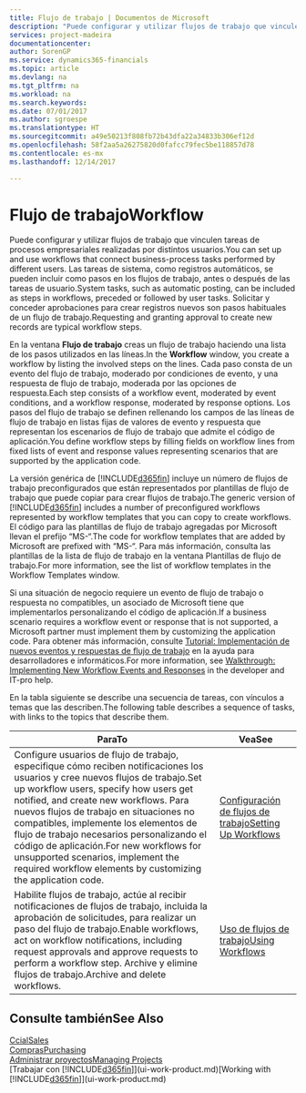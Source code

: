 ```yaml
---
title: Flujo de trabajo | Documentos de Microsoft
description: "Puede configurar y utilizar flujos de trabajo que vinculen tareas de procesos empresariales realizadas por distintos usuarios. Las tareas de sistema, como registros automáticos, se pueden incluir como pasos en los flujos de trabajo, antes o después de las tareas de usuario. Solicitar y conceder aprobaciones para crear registros nuevos son pasos habituales de un flujo de trabajo."
services: project-madeira
documentationcenter: 
author: SorenGP
ms.service: dynamics365-financials
ms.topic: article
ms.devlang: na
ms.tgt_pltfrm: na
ms.workload: na
ms.search.keywords: 
ms.date: 07/01/2017
ms.author: sgroespe
ms.translationtype: HT
ms.sourcegitcommit: a49e50213f808fb72b43dfa22a34833b306ef12d
ms.openlocfilehash: 58f2aa5a26275820d0fafcc79fec5be118857d78
ms.contentlocale: es-mx
ms.lasthandoff: 12/14/2017

---
```

# <a name="workflow"></a><span data-ttu-id="b55e1-105">Flujo de trabajo</span><span class="sxs-lookup"><span data-stu-id="b55e1-105">Workflow</span></span>
<span data-ttu-id="b55e1-106">Puede configurar y utilizar flujos de trabajo que vinculen tareas de procesos empresariales realizadas por distintos usuarios.</span><span class="sxs-lookup"><span data-stu-id="b55e1-106">You can set up and use workflows that connect business-process tasks performed by different users.</span></span> <span data-ttu-id="b55e1-107">Las tareas de sistema, como registros automáticos, se pueden incluir como pasos en los flujos de trabajo, antes o después de las tareas de usuario.</span><span class="sxs-lookup"><span data-stu-id="b55e1-107">System tasks, such as automatic posting, can be included as steps in workflows, preceded or followed by user tasks.</span></span> <span data-ttu-id="b55e1-108">Solicitar y conceder aprobaciones para crear registros nuevos son pasos habituales de un flujo de trabajo.</span><span class="sxs-lookup"><span data-stu-id="b55e1-108">Requesting and granting approval to create new records are typical workflow steps.</span></span>  

 <span data-ttu-id="b55e1-109">En la ventana **Flujo de trabajo** creas un flujo de trabajo haciendo una lista de los pasos utilizados en las líneas.</span><span class="sxs-lookup"><span data-stu-id="b55e1-109">In the **Workflow** window, you create a workflow by listing the involved steps on the lines.</span></span> <span data-ttu-id="b55e1-110">Cada paso consta de un evento del flujo de trabajo, moderado por condiciones de evento, y una respuesta de flujo de trabajo, moderada por las opciones de respuesta.</span><span class="sxs-lookup"><span data-stu-id="b55e1-110">Each step consists of a workflow event, moderated by event conditions, and a workflow response, moderated by response options.</span></span> <span data-ttu-id="b55e1-111">Los pasos del flujo de trabajo se definen rellenando los campos de las líneas de flujo de trabajo en listas fijas de valores de evento y respuesta que representan los escenarios de flujo de trabajo que admite el código de aplicación.</span><span class="sxs-lookup"><span data-stu-id="b55e1-111">You define workflow steps by filling fields on workflow lines from fixed lists of event and response values representing scenarios that are supported by the application code.</span></span>  

 <span data-ttu-id="b55e1-112">La versión genérica de [!INCLUDE[d365fin](includes/d365fin_md.md)] incluye un número de flujos de trabajo preconfigurados que están representados por plantillas de flujo de trabajo que puede copiar para crear flujos de trabajo.</span><span class="sxs-lookup"><span data-stu-id="b55e1-112">The generic version of [!INCLUDE[d365fin](includes/d365fin_md.md)] includes a number of preconfigured workflows represented by workflow templates that you can copy to create workflows.</span></span> <span data-ttu-id="b55e1-113">El código para las plantillas de flujo de trabajo agregadas por Microsoft llevan el prefijo “MS-“.</span><span class="sxs-lookup"><span data-stu-id="b55e1-113">The code for workflow templates that are added by Microsoft are prefixed with “MS-“.</span></span> <span data-ttu-id="b55e1-114">Para más información, consulta las plantillas de la lista de flujo de trabajo en la ventana Plantillas de flujo de trabajo.</span><span class="sxs-lookup"><span data-stu-id="b55e1-114">For more information, see the list of workflow templates in the Workflow Templates window.</span></span>  

 <span data-ttu-id="b55e1-115">Si una situación de negocio requiere un evento de flujo de trabajo o respuesta no compatibles, un asociado de Microsoft tiene que implementarlos personalizando el código de aplicación.</span><span class="sxs-lookup"><span data-stu-id="b55e1-115">If a business scenario requires a workflow event or response that is not supported, a Microsoft partner must implement them by customizing the application code.</span></span> <span data-ttu-id="b55e1-116">Para obtener más información, consulte [Tutorial: Implementación de nuevos eventos y respuestas de flujo de trabajo](/dynamics_nav/Walkthrough--Implementing-New-Workflow-Events-and-Responses) en la ayuda para desarrolladores e informáticos.</span><span class="sxs-lookup"><span data-stu-id="b55e1-116">For more information, see [Walkthrough: Implementing New Workflow Events and Responses](/dynamics_nav/Walkthrough--Implementing-New-Workflow-Events-and-Responses) in the developer and IT-pro help.</span></span>  

 <span data-ttu-id="b55e1-117">En la tabla siguiente se describe una secuencia de tareas, con vínculos a temas que las describen.</span><span class="sxs-lookup"><span data-stu-id="b55e1-117">The following table describes a sequence of tasks, with links to the topics that describe them.</span></span>  

|<span data-ttu-id="b55e1-118">**Para**</span><span class="sxs-lookup"><span data-stu-id="b55e1-118">**To**</span></span>|<span data-ttu-id="b55e1-119">**Vea**</span><span class="sxs-lookup"><span data-stu-id="b55e1-119">**See**</span></span>|  
|------------|-------------|  
|<span data-ttu-id="b55e1-120">Configure usuarios de flujo de trabajo, especifique cómo reciben notificaciones los usuarios y cree nuevos flujos de trabajo.</span><span class="sxs-lookup"><span data-stu-id="b55e1-120">Set up workflow users, specify how users get notified, and create new workflows.</span></span> <span data-ttu-id="b55e1-121">Para nuevos flujos de trabajo en situaciones no compatibles, implemente los elementos de flujo de trabajo necesarios personalizando el código de aplicación.</span><span class="sxs-lookup"><span data-stu-id="b55e1-121">For new workflows for unsupported scenarios, implement the required workflow elements by customizing the application code.</span></span>|[<span data-ttu-id="b55e1-122">Configuración de flujos de trabajo</span><span class="sxs-lookup"><span data-stu-id="b55e1-122">Setting Up Workflows</span></span>](across-set-up-workflows.md)|  
|<span data-ttu-id="b55e1-123">Habilite flujos de trabajo, actúe al recibir notificaciones de flujos de trabajo, incluida la aprobación de solicitudes, para realizar un paso del flujo de trabajo.</span><span class="sxs-lookup"><span data-stu-id="b55e1-123">Enable workflows, act on workflow notifications, including request approvals and approve requests to perform a workflow step.</span></span> <span data-ttu-id="b55e1-124">Archive y elimine flujos de trabajo.</span><span class="sxs-lookup"><span data-stu-id="b55e1-124">Archive and delete workflows.</span></span>|[<span data-ttu-id="b55e1-125">Uso de flujos de trabajo</span><span class="sxs-lookup"><span data-stu-id="b55e1-125">Using Workflows</span></span>](across-use-workflows.md)|  

## <a name="see-also"></a><span data-ttu-id="b55e1-126">Consulte también</span><span class="sxs-lookup"><span data-stu-id="b55e1-126">See Also</span></span>  
[<span data-ttu-id="b55e1-127">Ccial</span><span class="sxs-lookup"><span data-stu-id="b55e1-127">Sales</span></span>](sales-manage-sales.md)  
[<span data-ttu-id="b55e1-128">Compras</span><span class="sxs-lookup"><span data-stu-id="b55e1-128">Purchasing</span></span>](purchasing-manage-purchasing.md)  
[<span data-ttu-id="b55e1-129">Administrar proyectos</span><span class="sxs-lookup"><span data-stu-id="b55e1-129">Managing Projects</span></span>](projects-manage-projects.md)  
<span data-ttu-id="b55e1-130">[Trabajar con [!INCLUDE[d365fin](includes/d365fin_md.md)]](ui-work-product.md)</span><span class="sxs-lookup"><span data-stu-id="b55e1-130">[Working with [!INCLUDE[d365fin](includes/d365fin_md.md)]](ui-work-product.md)</span></span>

